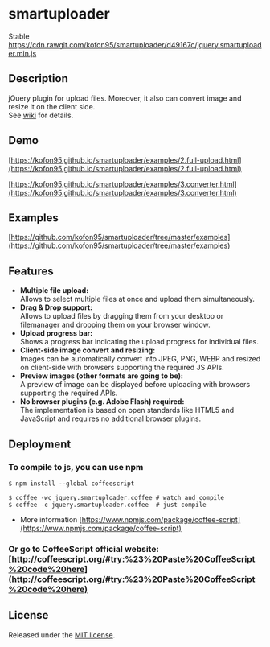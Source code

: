 smartuploader
===============

Stable https://cdn.rawgit.com/kofon95/smartuploader/d49167c/jquery.smartuploader.min.js

## Description

jQuery plugin for upload files. Moreover, it also can convert image and resize it on the client side.  
See [wiki](https://github.com/kofon95/smartuploader/wiki) for details.


## Demo
[https://kofon95.github.io/smartuploader/examples/2.full-upload.html](https://kofon95.github.io/smartuploader/examples/2.full-upload.html)

[https://kofon95.github.io/smartuploader/examples/3.converter.html](https://kofon95.github.io/smartuploader/examples/3.converter.html)

## Examples
[https://github.com/kofon95/smartuploader/tree/master/examples](https://github.com/kofon95/smartuploader/tree/master/examples)



## Features
* **Multiple file upload:**  
  Allows to select multiple files at once and upload them simultaneously.
* **Drag & Drop support:**  
  Allows to upload files by dragging them from your desktop or filemanager and dropping them on your browser window.
* **Upload progress bar:**  
  Shows a progress bar indicating the upload progress for individual files.
* **Client-side image convert and resizing:**  
  Images can be automatically convert into JPEG, PNG, WEBP and resized on client-side with browsers supporting the required JS APIs.
* **Preview images (other formats are going to be):**  
  A preview of image can be displayed before uploading with browsers supporting the required APIs.
* **No browser plugins (e.g. Adobe Flash) required:**  
  The implementation is based on open standards like HTML5 and JavaScript and requires no additional browser plugins.


## Deployment

### __To compile to js, you can use npm__

```
$ npm install --global coffeescript

$ coffee -wc jquery.smartuploader.coffee # watch and compile
$ coffee -c jquery.smartuploader.coffee  # just compile
```

- More information [https://www.npmjs.com/package/coffee-script](https://www.npmjs.com/package/coffee-script)

### Or go to CoffeeScript official website: [http://coffeescript.org/#try:%23%20Paste%20CoffeeScript%20code%20here](http://coffeescript.org/#try:%23%20Paste%20CoffeeScript%20code%20here)



## License
Released under the [MIT license](https://opensource.org/licenses/MIT).
